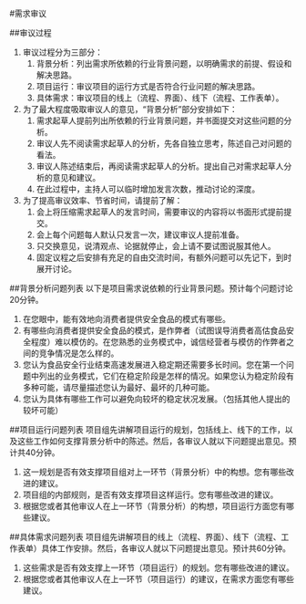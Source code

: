 #需求审议

##审议过程
1. 审议过程分为三部分：
	1. 背景分析：列出需求所依赖的行业背景问题，以明确需求的前提、假设和解决思路。
	2. 项目运行：审议项目的运行方式是否符合行业问题的解决思路。
	3. 具体需求：审议项目的线上（流程、界面）、线下（流程、工作表单）。 
2. 为了最大程度吸取审议人的意见，“背景分析”部分安排如下：
	1. 需求起草人提前列出所依赖的行业背景问题，并书面提交对这些问题的分析。
	2. 审议人先不阅读需求起草人的分析，先各自独立思考，陈述自己对问题的看法。
	3. 审议人陈述结束后，再阅读需求起草人的分析。提出自己对需求起草人分析的意见和建议。
	3. 在此过程中，主持人可以临时增加发言次数，推动讨论的深度。
3. 为了提高审议效率、节省时间，请提前了解：
	1. 会上将压缩需求起草人的发言时间，需要审议的内容将以书面形式提前提交。
	2. 会上每个问题每人默认只发言一次，建议审议人提前准备。
	3. 只交换意见，说清观点、论据就停止，会上请不要试图说服其他人。
	4. 固定议程之后安排有充足的自由交流时间，有额外问题可以先记下，到时展开讨论。

##背景分析问题列表
以下是项目需求说依赖的行业背景问题。预计每个问题讨论20分钟。 
1. 在您眼中，能有效地向消费者提供安全食品的模式有哪些。
2. 有哪些向消费者提供安全食品的模式，是作弊者（试图误导消费者高估食品安全程度）难以模仿的。在您熟悉的业务模式中，诚信经营者与模仿的作弊者之间的竞争情况是怎么样的。
3. 您认为食品安全行业结束高速发展进入稳定期还需要多长时间。您在第一个问题中列出的业务模式，它们在稳定阶段是怎样的情况。如果您认为稳定阶段有多种可能，请尽量描述您认为最好、最坏的几种可能。
4. 您认为具体有哪些工作可以避免向较坏的稳定状况发展。（包括其他人提出的较坏可能） 

##项目运行问题列表
项目组先讲解项目运行的规划，包括线上、线下的工作，以及这些工作如何支撑背景分析中的陈述。然后，各审议人就以下问题提出意见。预计共40分钟。
1. 这一规划是否有效支撑项目组对上一环节（背景分析）中的构想。您有哪些改进的建议。
2. 项目组的内部规则，是否有效支撑项目这样运行。您有哪些改进的建议。
3. 根据您或者其他审议人在上一环节（背景分析）的构想，项目运行方面您有哪些建议。

##具体需求问题列表
项目组先讲解项目的线上（流程、界面）、线下（流程、工作表单）具体工作安排。然后，各审议人就以下问题提出意见。预计共60分钟。
1. 这些需求是否有效支撑上一环节（项目运行）的规划。您有哪些改进的建议。
2. 根据您或者其他审议人在上一环节（项目运行）的建议，在需求方面您有哪些建议。

